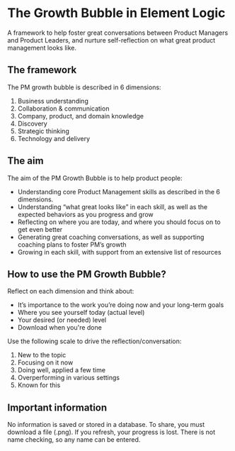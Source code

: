 # The Growth Bubble in Element Logic

A framework to help foster great conversations between Product Managers and Product Leaders, and nurture self-reflection on what great product management looks like.

## The framework
The PM growth bubble is described in 6 dimensions: 
1. Business understanding
2.	Collaboration & communication
3.	Company, product, and domain knowledge
4.	Discovery
5.	Strategic thinking
6.	Technology and delivery

## The aim 
The aim of the PM Growth Bubble is to help product people:
- Understanding core Product Management skills as described in the 6 dimensions.
- Understanding “what great looks like” in each skill, as well as the expected behaviors as you progress and grow
- Reflecting on where you are today, and where you should focus on to get even better
- Generating great coaching conversations, as well as supporting coaching plans to foster PM’s growth
- Growing in each skill, with support from an extensive list of resources


## How to use the PM Growth Bubble?

Reflect on each dimension and think about:
- It’s importance to the work you’re doing now and your long-term goals
- Where you see yourself today (actual level) 
- Your desired (or needed) level
- Download when you're done

Use the following scale to drive the reflection/conversation:
1. New to the topic
2. Focusing on it now    
3. Doing well, applied a few time
4. Overperforming in various settings
5. Known for this

## Important information
No information is saved or stored in a database. To share, you must download a file (.png). If you refresh, your progress is lost. There is not name checking, so any name can be entered.
